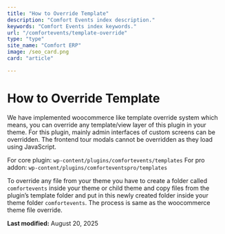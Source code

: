```yaml
---
title: "How to Override Template"
description: "Comfort Events index description."
keywords: "Comfort Events index keywords."
url: "/comfortevents/template-override"
type: "type"
site_name: "Comfort ERP"
image: /seo_card.png
card: "article"

---
```

# How to Override Template

We have implemented woocommerce like template override system which means, you can override any template/view layer of this plugin in your theme. For this plugin, mainly admin interfaces of custom screens can be overridden. The frontend tour modals cannot be overridden as they load using JavaScript.

For core plugin: `wp-content/plugins/comfortevents/templates`
For pro addon: `wp-content/plugins/comforteventspro/templates`

To override any file from your theme you have to create a folder called `comfortevents` inside your theme or child theme and copy files from the plugin’s template folder and put in this newly created folder inside your theme folder `comfortevents`. The process is same as the woocommerce theme file override.

**Last modified:** August 20, 2025
